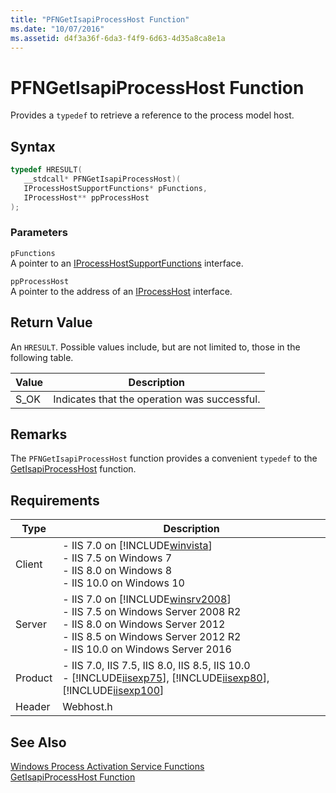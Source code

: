 ```yaml
---
title: "PFNGetIsapiProcessHost Function"
ms.date: "10/07/2016"
ms.assetid: d4f3a36f-6da3-f4f9-6d63-4d35a8ca8e1a
---
```

# PFNGetIsapiProcessHost Function
Provides a `typedef` to retrieve a reference to the process model host.  
  
## Syntax  
  
```cpp  
typedef HRESULT(  
   __stdcall* PFNGetIsapiProcessHost)(  
   IProcessHostSupportFunctions* pFunctions,  
   IProcessHost** ppProcessHost  
);  
```  
  
### Parameters  
 `pFunctions`  
 A pointer to an [IProcessHostSupportFunctions](../../web-development-reference/native-code-api-reference/iprocesshostsupportfunctions-interface.md) interface.  
  
 `ppProcessHost`  
 A pointer to the address of an [IProcessHost](../../web-development-reference/native-code-api-reference/iprocesshost-interface.md) interface.  
  
## Return Value  
 An `HRESULT`. Possible values include, but are not limited to, those in the following table.  
  
|Value|Description|  
|-----------|-----------------|  
|S_OK|Indicates that the operation was successful.|  
  
## Remarks  
 The `PFNGetIsapiProcessHost` function provides a convenient `typedef` to the [GetIsapiProcessHost](../../web-development-reference/native-code-api-reference/getisapiprocesshost-function.md) function.  
  
## Requirements  
  
|Type|Description|  
|----------|-----------------|  
|Client|-   IIS 7.0 on [!INCLUDE[winvista](../../wmi-provider/includes/winvista-md.md)]<br />-   IIS 7.5 on Windows 7<br />-   IIS 8.0 on Windows 8<br />-   IIS 10.0 on Windows 10|  
|Server|-   IIS 7.0 on [!INCLUDE[winsrv2008](../../wmi-provider/includes/winsrv2008-md.md)]<br />-   IIS 7.5 on Windows Server 2008 R2<br />-   IIS 8.0 on Windows Server 2012<br />-   IIS 8.5 on Windows Server 2012 R2<br />-   IIS 10.0 on Windows Server 2016|  
|Product|-   IIS 7.0, IIS 7.5, IIS 8.0, IIS 8.5, IIS 10.0<br />-   [!INCLUDE[iisexp75](../../web-development-reference/native-code-api-reference/includes/iisexp75-md.md)], [!INCLUDE[iisexp80](../../web-development-reference/native-code-api-reference/includes/iisexp80-md.md)], [!INCLUDE[iisexp100](../../web-development-reference/native-code-api-reference/includes/iisexp100-md.md)]|  
|Header|Webhost.h|  
  
## See Also  
 [Windows Process Activation Service Functions](../../web-development-reference/native-code-api-reference/windows-process-activation-service-functions.md)   
 [GetIsapiProcessHost Function](../../web-development-reference/native-code-api-reference/getisapiprocesshost-function.md)
